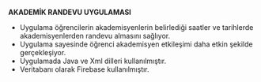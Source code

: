 
<b>AKADEMİK RANDEVU UYGULAMASI</b>
<ul>
<li> Uygulama öğrencilerin akademisyenlerin belirlediği saatler ve tarihlerde akademisyenlerden randevu almasını sağlıyor.</li>
<li> Uygulama sayesinde öğrenci akademisyen etkileşimi daha etkin şekilde gerçekleşiyor.</li>
<li> Uygulamada Java ve Xml dilleri kullanılmıştır.</li>
<li> Veritabanı olarak Firebase kullanılmıştır.</li>
</ul>
